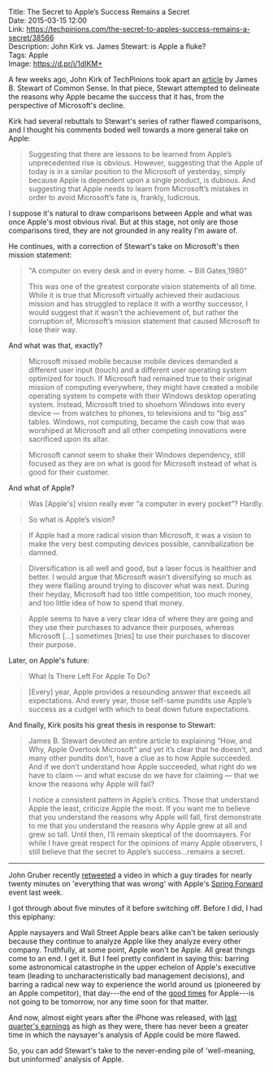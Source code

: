 Title: The Secret to Apple’s Success Remains a Secret  
Date: 2015-03-15 12:00  
Link: https://techpinions.com/the-secret-to-apples-success-remains-a-secret/38566  
Description: John Kirk vs. James Stewart: is Apple a fluke?  
Tags: Apple  
Image: https://d.pr/i/1dIKM+  

A few weeks ago, John Kirk of TechPinions took apart an [article][1] by James B. Stewart of Common Sense. In that piece, Stewart attempted to delineate the reasons why Apple became the success that it has, from the perspective of Microsoft's decline. 

Kirk had several rebuttals to Stewart's series of rather flawed comparisons, and I thought his comments boded well towards a more general take on Apple:

> Suggesting that there are lessons to be learned from Apple’s unprecedented rise is obvious. However, suggesting that the Apple of today is in a similar position to the Microsoft of yesterday, simply because Apple is dependent upon a single product, is dubious. And suggesting that Apple needs to learn from Microsoft’s mistakes in order to avoid Microsoft’s fate is, frankly, ludicrous.

I suppose it's natural to draw comparisons between Apple and what was once Apple's most obvious rival. But at this stage, not only are those comparisons tired, they are not grounded in any reality I'm aware of.

He continues, with a correction of Stewart's take on Microsoft's then mission statement:

> "A computer on every desk and in every home. ~ Bill Gates,1980"
>
> This was one of the greatest corporate vision statements of all time. While it is true that Microsoft virtually achieved their audacious mission and has struggled to replace it with a worthy successor, I would suggest that it wasn’t the achievement of, but rather the corruption of, Microsoft’s mission statement that caused Microsoft to lose their way.

And what was that, exactly?

> Microsoft missed mobile because mobile devices demanded a different user input (touch) and a different user operating system optimized for touch. If Microsoft had remained true to their original mission of computing everywhere, they might have created a mobile operating system to compete with their Windows desktop operating system. Instead, Microsoft tried to shoehorn Windows into every device — from watches to phones, to televisions and to “big ass” tables. Windows, not computing, became the cash cow that was worshiped at Microsoft and all other competing innovations were sacrificed upon its altar.

> Microsoft cannot seem to shake their Windows dependency, still focused as they are on what is good for Microsoft instead of what is good for their customer.

And what of Apple?

> Was [Apple's] vision really ever “a computer in every pocket”? Hardly.

> So what is Apple’s vision?

> If Apple had a more radical vision than Microsoft, it was a vision to make the very best computing devices possible, cannibalization be damned.

> Diversification is all well and good, but a laser focus is healthier and better. I would argue that Microsoft wasn’t diversifying so much as they were flailing around trying to discover what was next. During their heyday, Microsoft had too little competition, too much money, and too little idea of how to spend that money.

> Apple seems to have a very clear idea of where they are going and they use their purchases to advance their purposes, whereas Microsoft [...] sometimes [tries] to use their purchases to discover their purpose.

Later, on Apple's future:

> What Is There Left For Apple To Do?

> [Every] year, Apple provides a resounding answer that exceeds all expectations. And every year, those self-same pundits use Apple’s success as a cudgel with which to beat down future expectations.

And finally, Kirk posits his great thesis in response to Stewart:

> James B. Stewart devoted an entire article to explaining “How, and Why, Apple Overtook Microsoft” and yet it’s clear that he doesn’t, and many other pundits don’t, have a clue as to how Apple succeeded. And if we don’t understand how Apple succeeded, what right do we have to claim — and what excuse do we have for claiming — that we know the reasons why Apple will fail?
>
> I notice a consistent pattern in Apple’s critics. Those that understand Apple the least, criticize Apple the most. If you want me to believe that you understand the reasons why Apple will fall, first demonstrate to me that you understand the reasons why Apple grew at all and grew so tall. Until then, I’ll remain skeptical of the doomsayers. For while I have great respect for the opinions of many Apple observers, I still believe that the secret to Apple’s success…remains a secret.

***

John Gruber recently [retweeted][2] a video in which a guy tirades for nearly twenty minutes on 'everything that was wrong' with Apple's [Spring Forward][3] event last week.

I got through about five minutes of it before switching off. Before I did, I had this epiphany: 

Apple naysayers and Wall Street Apple bears alike can't be taken seriously because they continue to analyze Apple like they analyze every other company. Truthfully, at some point, Apple won't be Apple. All great things come to an end. I get it. But I feel pretty confident in saying this: barring some astronomical catastrophe in the upper echelon of Apple's executive team (leading to uncharacteristically bad management decisions), and barring a radical new way to experience the world around us (pioneered by an Apple competitor), that day---the end of the [good times][4] for Apple---is not going to be tomorrow, nor any time soon for that matter.

And now, almost eight years after the iPhone was released, with [last quarter's earnings][5] as high as they were, there has never been a greater time in which the naysayer's analysis of Apple could be more flawed. 

So,  you can add Stewart's take to the never-ending pile of 'well-meaning, but uninformed' analysis of Apple.

[1]: http://www.nytimes.com/2015/01/30/business/how-and-why-apple-overtook-microsoft.html?_r=0 "NYT piece on Apple vs. Microsoft"
[2]: https://twitter.com/bottledfries/status/576690254280810497 "Max Schumann tweeting a video with this crazy Apple bear"
[3]: https://www.apple.com/live/ "Apple's page for live-streamed events"
[4]: http://www.youtube.com/watch?v=rTusMLs9SJE "Good Times - Chic (1979)"
[5]: https://www.apple.com/pr/library/2013/10/28Apple-Reports-Fourth-Quarter-Results.html "Apple's Press Release on it's record-setting 2015 Q3 financials"
